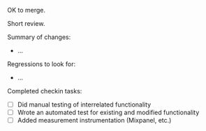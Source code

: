 OK to merge.

Short review.

Summary of changes:

- …

Regressions to look for:

- …

Completed checkin tasks:

- [ ] Did manual testing of interrelated functionality
- [ ] Wrote an automated test for existing and modified functionality
- [ ] Added measurement instrumentation (Mixpanel, etc.)
